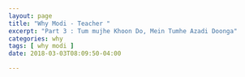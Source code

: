 ```yaml
---
layout: page
title: "Why Modi - Teacher "
excerpt: "Part 3 : Tum mujhe Khoon Do, Mein Tumhe Azadi Doonga"
categories: why
tags: [ why modi ]
date: 2018-03-03T08:09:50-04:00

---
```

